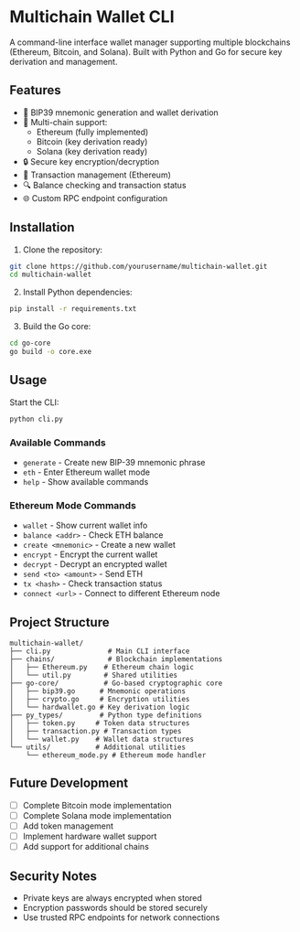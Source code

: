 # Multichain Wallet CLI







A command-line interface wallet manager supporting multiple blockchains (Ethereum, Bitcoin, and Solana). Built with Python and Go for secure key derivation and management.

## Features

- 🔐 BIP39 mnemonic generation and wallet derivation
- 💼 Multi-chain support:
  - Ethereum (fully implemented)
  - Bitcoin (key derivation ready)
  - Solana (key derivation ready)
- 🔒 Secure key encryption/decryption
- 💸 Transaction management (Ethereum)
- 🔍 Balance checking and transaction status
- 🌐 Custom RPC endpoint configuration

## Installation

1. Clone the repository:
```sh
git clone https://github.com/yourusername/multichain-wallet.git
cd multichain-wallet
```

2. Install Python dependencies:
```sh
pip install -r requirements.txt
```

3. Build the Go core:
```sh
cd go-core
go build -o core.exe
```

## Usage

Start the CLI:
```sh
python cli.py
```

### Available Commands

- `generate` - Create new BIP-39 mnemonic phrase
- `eth` - Enter Ethereum wallet mode
- `help` - Show available commands

### Ethereum Mode Commands

- `wallet` - Show current wallet info
- `balance <addr>` - Check ETH balance
- `create <mnemonic>` - Create a new wallet
- `encrypt` - Encrypt the current wallet
- `decrypt` - Decrypt an encrypted wallet
- `send <to> <amount>` - Send ETH
- `tx <hash>` - Check transaction status
- `connect <url>` - Connect to different Ethereum node

## Project Structure

```
multichain-wallet/
├── cli.py              # Main CLI interface
├── chains/             # Blockchain implementations
│   ├── Ethereum.py    # Ethereum chain logic
│   └── util.py        # Shared utilities
├── go-core/           # Go-based cryptographic core
│   ├── bip39.go      # Mnemonic operations
│   ├── crypto.go     # Encryption utilities
│   └── hardwallet.go # Key derivation logic
├── py_types/         # Python type definitions
│   ├── token.py     # Token data structures
│   ├── transaction.py # Transaction types
│   └── wallet.py    # Wallet data structures
└── utils/           # Additional utilities
    └── ethereum_mode.py # Ethereum mode handler
```

## Future Development

- [ ] Complete Bitcoin mode implementation
- [ ] Complete Solana mode implementation
- [ ] Add token management
- [ ] Implement hardware wallet support
- [ ] Add support for additional chains

## Security Notes

- Private keys are always encrypted when stored
- Encryption passwords should be stored securely
- Use trusted RPC endpoints for network connections

